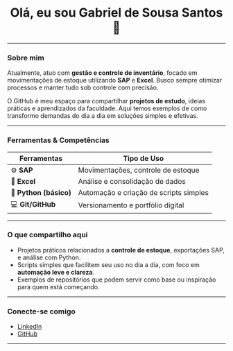<div align="center">
  <h1>Olá, eu sou Gabriel de Sousa Santos 👋</h1>
</div>

---

###  Sobre mim
Atualmente, atuo com **gestão e controle de inventário**, focado em movimentações de estoque utilizando **SAP** e **Excel**. Busco sempre otimizar processos e manter tudo sob controle com precisão.

O GitHub é meu espaço para compartilhar **projetos de estudo**, ideias práticas e aprendizados da faculdade. Aqui temos exemplos de como transformo demandas do dia a dia em soluções simples e efetivas.

---

###  Ferramentas & Competências

| Ferramentas             | Tipo de Uso                               |
|-------------------------|-------------------------------------------|
| :gear: **SAP**          | Movimentações, controle de estoque        |
| :page_facing_up: **Excel**       | Análise e consolidação de dados         |
| :snake: **Python (básico)** | Automação e criação de scripts simples     |
| :computer: **Git/GitHub**   | Versionamento e portfólio digital         |

---

###  O que compartilho aqui
- Projetos práticos relacionados a **controle de estoque**, exportações SAP, e análise com Python.
- Scripts simples que facilitem seu uso no dia a dia, com foco em **automação leve e clareza**.
- Exemplos de repositórios que podem servir como base ou inspiração para quem está começando.

---

###  Conecte-se comigo
- [LinkedIn](https://www.linkedin.com/in/gabriel-de-sousa-santos)  
- [GitHub](https://github.com/GabrielSousa2005)

---
